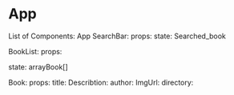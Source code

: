 # App 

List of Components:
App 
 SearchBar:
  props:
  state:
    Searched_book

 BookList:
 props:

 state:
   arrayBook[]

   Book:
     props:
     title:
     Describtion:
     author:
     ImgUrl:
     directory:
 
